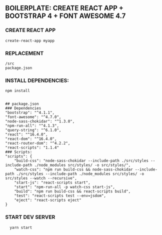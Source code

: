 ## BOILERPLATE: CREATE REACT APP + BOOTSTRAP 4 + FONT AWESOME 4.7


### CREATE REACT APP
    create-react-app myapp
### REPLACEMENT
    /src
    package.json
### INSTALL DEPENDENCIES:
    npm install
    
    
    ## package.json
    ### Dependencies
    "bootstrap": "^4.1.1",
    "font-awesome": "^4.7.0",
    "node-sass-chokidar": "^1.3.0",
    "npm-run-all": "^4.1.3",
    "query-string": "^6.1.0",
    "react": "^16.4.0",
    "react-dom": "^16.4.0",
    "react-router-dom": "^4.2.2",
    "react-scripts": "1.1.4"
    ### Scripts:
    "scripts": {
        "build-css": "node-sass-chokidar --include-path ./src/styles --include-path ./node_modules src/styles/ -o src/styles/",
        "watch-css": "npm run build-css && node-sass-chokidar --include-path ./src/styles --include-path ./node_modules src/styles/ -o    src/styles --watch --recursive",
        "start-js": "react-scripts start",
        "start": "npm-run-all -p watch-css start-js",
        "build": "npm run build-css && react-scripts build",
        "test": "react-scripts test --env=jsdom",
        "eject": "react-scripts eject"
    }
  ### START DEV SERVER
      yarn start
